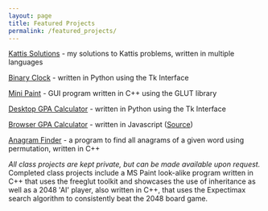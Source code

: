 ```yaml
---
layout: page
title: Featured Projects
permalink: /featured_projects/
---
```


<p><a href="https://github.com/lanemoseley/kattis-solutions" target="_blank">Kattis Solutions</a> - my solutions to Kattis problems, written in multiple languages</p>
   <p><a href="https://github.com/lanemoseley/BinaryClock" target="_blank">Binary Clock</a> - written in Python using the Tk Interface</p>
   <p><a href="https://github.com/lanemoseley/mini-paint" target="_blank">Mini Paint</a> - GUI program written in C++ using the GLUT library</p>
   <p><a href="https://github.com/lanemoseley/gpaCalc-PY" target="_blank">Desktop GPA Calculator</a> - written in Python using the Tk Interface</p>
   <p><a href="https://lanemoseley.github.io/gpaCalc/gpaCalculator.html" target="_blank">Browser GPA Calculator</a> - written in Javascript (<a href="https://github.com/lanemoseley/gpaCalc-JS" target="_blank">Source</a>)</p>
   <p><a href="https://github.com/lanemoseley/anagrams" target="_blank">Anagram Finder</a> - a program to find all anagrams of a given word using permutation, written in C++</p>

*All class projects are kept private, but can be made available upon request.*  Completed class projects include a MS Paint look-alike program written in C++ that uses the freeglut toolkit and showcases the use of inheritance as well as a 2048 'AI' player, also written in C++, that uses the Expectimax search algorithm to consistently beat the 2048 board game.
